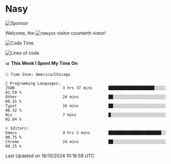 # Nasy

<!--
<p align="center">
<img height="200" src="https://github-readme-stats.vercel.app/api?username=nasyxx&count_private=true&show_icons=true&theme=dracula&include_all_commits=true"/>
<img height="200" src="https://github-readme-stats.vercel.app/api/top-langs/?username=nasyxx&theme=dracula&hide=html,jupyter+notebook&count_private=true&show_icons=true"/>
</p>

  
----------------
-->

![Sponsor](https://img.shields.io/static/v1.svg?label=Sponsor&message=%E2%9D%A4&logo=GitHub&style=flat&color=pink)
 
Welcome, the ![nasyxx visitor counter](https://count.getloli.com/get/@nasyxx?theme=rule34)th vistor!
 
<!--START_SECTION:waka-->
![Code Time](http://img.shields.io/badge/Code%20Time-4%2C697%20hrs%2026%20mins-blue)

![Lines of code](https://img.shields.io/badge/From%20Hello%20World%20I%27ve%20Written-6.3%20million%20lines%20of%20code-blue)

📊 **This Week I Spent My Time On** 

```text
🕑︎ Time Zone: America/Chicago

💬 Programming Languages: 
JSON                     3 hrs 37 mins       ████████████████████░░░░░   81.59 % 
Other                    24 mins             ██░░░░░░░░░░░░░░░░░░░░░░░   09.25 % 
Typst                    16 mins             ██░░░░░░░░░░░░░░░░░░░░░░░   06.32 % 
Nix                      7 mins              █░░░░░░░░░░░░░░░░░░░░░░░░   02.84 % 

🔥 Editors: 
Emacs                    4 hrs 2 mins        ███████████████████████░░   90.75 % 
Chrome                   24 mins             ██░░░░░░░░░░░░░░░░░░░░░░░   09.25 % 
```


 Last Updated on 18/10/2024 10:16:58 UTC
<!--END_SECTION:waka-->

<!-- ![visitors](https://visitor-badge.laobi.icu/badge?page_id=nasyxx.nasyxx) -->

